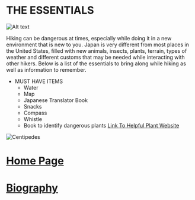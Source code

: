 #          THE ESSENTIALS
![Alt text](https://japan-magazine.jnto.go.jp/jnto2wm/wp-content/uploads/1703_special_keihan02_main.jpg)
 
 Hiking can be dangerous at times, especially while doing it in a new environment that is new to you. Japan is very different from most places in the United States, filled with new animals, insects, plants, terrain, types of weather and different customs that may be needed while interacting with other hikers. Below is a list of the essentials to bring along while hiking as well as information to remember.
 
 + MUST HAVE ITEMS 
    + Water 
    + Map
    + Japanese Translator Book
    + Snacks
    + Compass
    + Whistle
    + Book to identify dangerous plants [Link To Helpful Plant Website](http://www.fukushihoken.metro.tokyo.jp/shokuhin/eng/dokusou/00.html)
 
  ![Centipedes](https://gaijinpot.scdn3.secure.raxcdn.com/app/uploads/sites/4/2017/07/mukade-main-1024x680.jpg)
 
 
# [Home Page](index)
 
# [Biography](bio)
